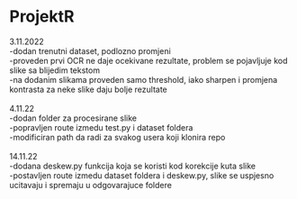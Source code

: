 # ProjektR

3.11.2022<br />
-dodan trenutni dataset, podlozno promjeni<br />
-proveden prvi OCR ne daje ocekivane rezultate, problem se pojavljuje kod slike sa blijedim tekstom<br />
-na dodanim slikama proveden samo threshold, iako sharpen i promjena kontrasta za neke slike daju bolje rezultate<br />
<br />
4.11.22<br />
-dodan folder za procesirane slike<br />
-popravljen route izmedu test.py i dataset foldera<br />
-modificiran path da radi za svakog usera koji klonira repo<br />
<br />
14.11.22<br />
-dodana deskew.py funkcija koja se koristi kod korekcije kuta slike<br />
-postavljen route izmedu dataset foldera i deskew.py, slike se uspjesno ucitavaju i spremaju u odgovarajuce foldere<br />